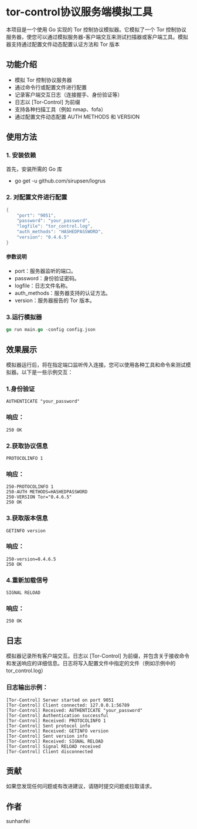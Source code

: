 # tor-control协议服务端模拟工具

本项目是一个使用 Go 实现的 Tor 控制协议模拟器。它模拟了一个 Tor 控制协议服务器，使您可以通过模拟服务器-客户端交互来测试扫描器或客户端工具。模拟器支持通过配置文件动态配置认证方法和 Tor 版本

## 功能介绍

- 模拟 Tor 控制协议服务器
- 通过命令行或配置文件进行配置
- 记录客户端交互日志（连接握手、身份验证等）
- 日志以 [Tor-Control] 为前缀
- 支持各种扫描工具（例如 nmap、fofa）
- 通过配置文件动态配置 AUTH METHODS 和 VERSION

## 使用方法

### 1. 安装依赖
首先，安装所需的 Go 库
- go get -u github.com/sirupsen/logrus

### 2. 对配置文件进行配置
```go
{
    "port": "9051",
    "password": "your_password",
    "logfile": "tor_control.log",
    "auth_methods": "HASHEDPASSWORD",
    "version": "0.4.6.5"
}
```
#### 参数说明
- port：服务器监听的端口。
- password：身份验证密码。
- logfile：日志文件名称。
- auth_methods：服务器支持的认证方法。
- version：服务器报告的 Tor 版本。
### 3.运行模拟器
```go 
go run main.go -config config.json
```


## 效果展示

模拟器运行后，将在指定端口监听传入连接。您可以使用各种工具和命令来测试模拟器。以下是一些示例交互：
### 1.身份验证
`AUTHENTICATE "your_password"`
### 响应：
`250 OK`
### 2.获取协议信息
`PROTOCOLINFO 1`
### 响应：
```
250-PROTOCOLINFO 1
250-AUTH METHODS=HASHEDPASSWORD
250-VERSION Tor="0.4.6.5"
250 OK
```
### 3.获取版本信息
`GETINFO version`
### 响应：
``` 
250-version=0.4.6.5
250 OK
```
### 4.重新加载信号
`SIGNAL RELOAD`
### 响应：
``` 
250 OK
```

## 日志
模拟器记录所有客户端交互。日志以 [Tor-Control] 为前缀，并包含关于接收命令和发送响应的详细信息。日志将写入配置文件中指定的文件（例如示例中的 tor_control.log）
### 日志输出示例：
```
[Tor-Control] Server started on port 9051
[Tor-Control] Client connected: 127.0.0.1:56789
[Tor-Control] Received: AUTHENTICATE "your_password"
[Tor-Control] Authentication successful
[Tor-Control] Received: PROTOCOLINFO 1
[Tor-Control] Sent protocol info
[Tor-Control] Received: GETINFO version
[Tor-Control] Sent version info
[Tor-Control] Received: SIGNAL RELOAD
[Tor-Control] Signal RELOAD received
[Tor-Control] Client disconnected
```
## 贡献
如果您发现任何问题或有改进建议，请随时提交问题或拉取请求。

## 作者
sunhanfei

